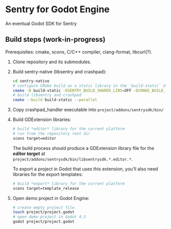 # Sentry for Godot Engine

An eventual Godot SDK for Sentry

## Build steps (work-in-progress)

Prerequisites: cmake, scons, C/C++ compiler, clang-format, libcurl(?).

1. Clone repository and its submodules.
2. Build sentry-native (libsentry and crashpad):
    ```bash
    cd sentry-native
    # configure CMake build as a static library in the `build-static` directory
    cmake -B build-static -DSENTRY_BUILD_SHARED_LIBS=OFF -DCMAKE_BUILD_TYPE=RelWithDebInfo
    # build libsentry and crashpad
    cmake --build build-static --parallel
    ```
3. Copy crashpad_handler executable into `project/addons/sentrysdk/bin/`
4. Build GDExtension libraries:
    ```bash
    # build *editor* library for the current platform
    # run from the repository root dir
    scons target=editor
    ```
    The build process should produce a GDExtension library file for the ***editor target*** at `project/addons/sentrysdk/bin/libsentrysdk.*.editor.*`.

    To export a project in Godot that uses this extension, you'll also need libraries for the export templates:
    ```bash
    # build *export* library for the current platform
    scons target=template_release
    ```
5. Open demo project in Godot Engine:
    ```bash
    # create empty project file
    touch project/project.godot
    # open demo project in Godot 4.3
    godot project/project.godot
    ```
